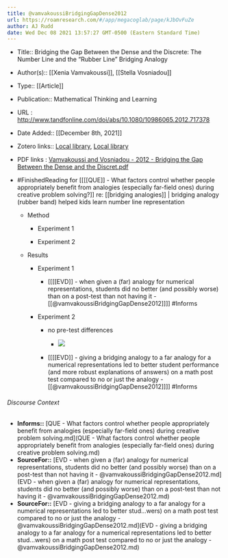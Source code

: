 ```yaml
---
title: @vamvakoussiBridgingGapDense2012
url: https://roamresearch.com/#/app/megacoglab/page/kJbOvFuZe
author: AJ Rudd
date: Wed Dec 08 2021 13:57:27 GMT-0500 (Eastern Standard Time)
---
```


- Title:: Bridging the Gap Between the Dense and the Discrete: The Number Line and the “Rubber Line” Bridging Analogy
- Author(s):: [[Xenia Vamvakoussi]], [[Stella Vosniadou]]
- Type:: [[Article]]
- Publication:: Mathematical Thinking and Learning
- URL : http://www.tandfonline.com/doi/abs/10.1080/10986065.2012.717378
- Date Added:: [[December 8th, 2021]]
- Zotero links:: [Local library](zotero://select/groups/2451508/items/69LG278F), [Local library](https://www.zotero.org/groups/2451508/items/69LG278F)
- PDF links : [Vamvakoussi and Vosniadou - 2012 - Bridging the Gap Between the Dense and the Discret.pdf](zotero://open-pdf/groups/2451508/items/GABFM38L)
- #FinishedReading for [[[[QUE]] - What factors control whether people appropriately benefit from analogies (especially far-field ones) during creative problem solving?]] re: [[bridging analogies]] | bridging analogy (rubber band) helped kids learn number line representation

    - Method

        - Experiment 1

        - Experiment 2

    - Results

        - Experiment 1

            - [[[[EVD]] - when given a (far) analogy for numerical representations, students did no better (and possibly worse) than on a post-test than not having it - [[@vamvakoussiBridgingGapDense2012]]]] #Informs

        - Experiment 2

            - no pre-test differences

                - ![](https://firebasestorage.googleapis.com/v0/b/firescript-577a2.appspot.com/o/imgs%2Fapp%2Fmegacoglab%2FjjKRLFdNUP.png?alt=media&token=a3f4f1ed-71c6-4e99-b840-e3f4533a2362)

            - [[[[EVD]] - giving a bridging analogy to a far analogy for a numerical representations led to better student performance (and more robust explanations of answers) on a math post test compared to no or just the analogy - [[@vamvakoussiBridgingGapDense2012]]]] #Informs

###### Discourse Context

- **Informs::** [QUE - What factors control whether people appropriately benefit from analogies (especially far-field ones) during creative problem solving.md](QUE - What factors control whether people appropriately benefit from analogies (especially far-field ones) during creative problem solving.md)
- **SourceFor::** [EVD - when given a (far) analogy for numerical representations, students did no better (and possibly worse) than on a post-test than not having it - @vamvakoussiBridgingGapDense2012.md](EVD - when given a (far) analogy for numerical representations, students did no better (and possibly worse) than on a post-test than not having it - @vamvakoussiBridgingGapDense2012.md)
- **SourceFor::** [EVD - giving a bridging analogy to a far analogy for a numerical representations led to better stud...wers) on a math post test compared to no or just the analogy - @vamvakoussiBridgingGapDense2012.md](EVD - giving a bridging analogy to a far analogy for a numerical representations led to better stud...wers) on a math post test compared to no or just the analogy - @vamvakoussiBridgingGapDense2012.md)
